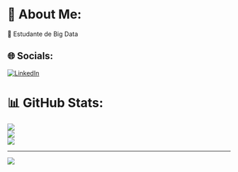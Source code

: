 # 💫 About Me:
🔭 Estudante de Big Data<br>


## 🌐 Socials:
[![LinkedIn](https://img.shields.io/badge/LinkedIn-%230077B5.svg?logo=linkedin&logoColor=white)](https://linkedin.com/in/caio-henrique-29590b19b/) 
# 📊 GitHub Stats:
![](https://github-readme-stats.vercel.app/api?username=caio-hp&theme=dark&hide_border=false&include_all_commits=false&count_private=false)<br/>
![](https://github-readme-streak-stats.herokuapp.com/?user=caio-hp&theme=dark&hide_border=false)<br/>
![](https://github-readme-stats.vercel.app/api/top-langs/?username=caio-hp&theme=dark&hide_border=false&include_all_commits=false&count_private=false&layout=compact)

---
[![](https://visitcount.itsvg.in/api?id=caio-hp&icon=0&color=0)](https://visitcount.itsvg.in)

<!-- Proudly created with GPRM ( https://gprm.itsvg.in ) -->
